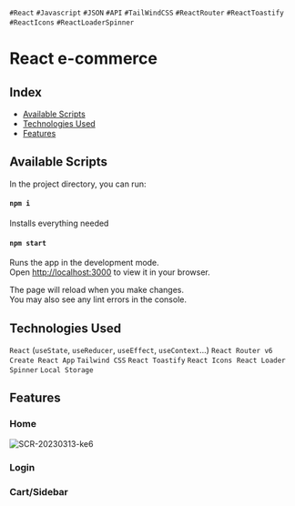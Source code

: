 `#React` `#Javascript` `#JSON` `#API` `#TailWindCSS` `#ReactRouter` `#ReactToastify` `#ReactIcons` `#ReactLoaderSpinner`

# React e-commerce 

## Index 

- [Available Scripts](#available-scripts)
- [Technologies Used](#technologies-used)
- [Features](#features)

## Available Scripts

In the project directory, you can run:

#### `npm i`

Installs everything needed

#### `npm start`

Runs the app in the development mode.\
Open [http://localhost:3000](http://localhost:3000) to view it in your browser.

The page will reload when you make changes.\
You may also see any lint errors in the console.

## Technologies Used

 `React` (`useState`, `useReducer`, `useEffect`, `useContext`...)
 `React Router v6`
 `Create React App`
 `Tailwind CSS`
 `React Toastify`
 `React Icons`
 `React Loader Spinner`
 `Local Storage`

## Features

### Home

![SCR-20230313-ke6](https://user-images.githubusercontent.com/90968035/224719490-9da39100-b2dd-46cb-b88d-b8e1e8c8e271.jpeg)


### Login

### Cart/Sidebar





